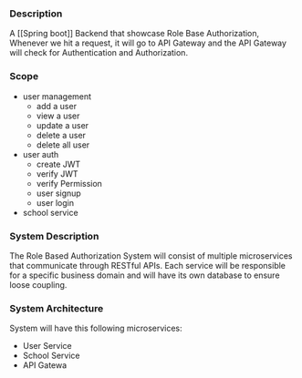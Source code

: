 ### Description

A [[Spring boot]] Backend that showcase Role Base Authorization, Whenever we hit a request, it will go to API Gateway and the API Gateway will check for Authentication and Authorization.
### Scope
- user management
	- add a user
	- view a user
	- update a user
	- delete a user
	- delete all user
- user auth
	- create JWT
	- verify JWT
	- verify Permission
	- user signup
	- user login
- school service
### System Description
The Role Based Authorization System will consist of multiple microservices that communicate through RESTful APIs. Each service will be responsible for a specific business domain and will have its own database to ensure loose coupling.
### System Architecture
System will have this following microservices:
- User Service
- School Service
- API Gatewa